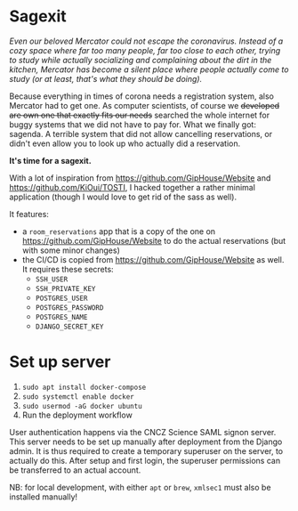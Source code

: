 # Sagexit

_Even our beloved Mercator could not escape the coronavirus. 
Instead of a cozy space where far too many people, far too close to each other,
trying to study while actually socializing and complaining about the dirt in the kitchen, 
Mercator has become a silent place where people actually come to study (or at least, 
that's what they should be doing)._

Because everything in times of corona needs a registration system, also Mercator had to get one. 
As computer scientists, of course we <s>developed are own one that exactly fits our needs</s> 
searched the whole internet for buggy systems that we did not have to pay for. What we finally
got: sagenda. A terrible system that did not allow cancelling reservations, or didn't even
allow you to look up who actually did a reservation.

**It's time for a sagexit.**

With a lot of inspiration from https://github.com/GipHouse/Website and https://github.com/KiOui/TOSTI, 
I hacked together a rather minimal application (though I would love to get rid of the sass as well).

It features: 

- a `room_reservations` app that is a copy of the one on https://github.com/GipHouse/Website to 
  do the actual reservations (but with some minor changes)
- the CI/CD is copied from https://github.com/GipHouse/Website as well. It requires these secrets:
  - `SSH_USER`
  - `SSH_PRIVATE_KEY`
  - `POSTGRES_USER`
  - `POSTGRES_PASSWORD`
  - `POSTGRES_NAME`
  - `DJANGO_SECRET_KEY`
  
# Set up server
1. `sudo apt install docker-compose`
2. `sudo systemctl enable docker`
3. `sudo usermod -aG docker ubuntu`
4. Run the deployment workflow

User authentication happens via the CNCZ Science SAML signon server. This server needs to be set up
manually after deployment from the Django admin. It is thus required to create a temporary superuser on
the server, to actually do this. After setup and first login, the superuser permissions can be transferred
to an actual account.


NB: for local development, with either `apt` or `brew`, `xmlsec1` must also be installed manually!

